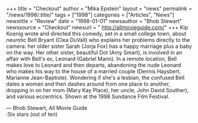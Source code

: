 +++
title = "Checkout"
author = "Mika Epstein"
layout = "news"
permalink = "/news/1998/:title/"
tags = ["1998"]
categories = ["Articles", "News"]
newstitle = "Review"
date = "1998-01-01"
newsauthor = "Bhob Stewart"
newssource = "Checkout"
newsurl = " http://allmovieguide.com/"
+++
Kip Koenig wrote and directed this comedy, set in a small college town, about neurotic Bell Bryant (Clea DuVall) who explains her problems directly to the camera: her older sister Sarah (Jorja Fox) has a happy marriage plus a baby on the way. Her other sister, beautiful Dot (Amy Smart), is involved in an affair with Bell's ex, Leonard (Gabriel Mann). In a remote location, Bell makes love to Leonard and then departs, abandoning the nude Leonard who makes his way to the house of a married couple (Dennis Haysbert, Marianne Jean-Baptiste). Wondering if she's a lesbian, the confused Bell dates a woman and then dashes around from one place to another, dropping in on her mom (Mary Kay Place), her uncle, John David Souther), and various eccentrics. Shown at the 1998 Sundance Film Festival.

&#8212; Bhob Stewart, All Movie Guide  
:Six stars (out of ten)